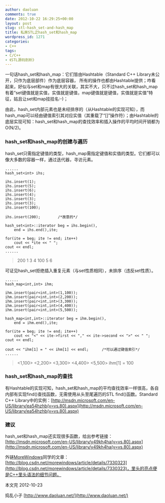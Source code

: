 ```yaml
---
author: daoluan
comments: true
date: 2012-10-22 16:29:25+00:00
layout: post
slug: stl-hash_set-and-hash_map
title: 私房STL之hash_set和hash_map
wordpress_id: 1271
categories:
- C++
tags:
- C/C++
- 《STL源码剖析》
---
```


一句话hash_set和hash_map：它们皆由Hashtable（Standard C++ Library未公开，只作为底层部件）作为底层容器， 所有的操作也都由Hashtable提供；咋看起来，好似与set和map有很大的关联，其实不大，只不过hash_set和hash_map有着“set键值就是实值，实值就是键值，map键值就是键值，实值就是实值”特征，姑且让set和map挂挂名:-)；

由此，hash_set内部元素也是未经排序的（从Hashtable的实现可知），而hash_map可以经由键值索引其对应实值（其重载了“[]”操作符）；由Hashtable的底层实现可知：hash_set和hash_map的查找效率和插入操作的平均时间开销都为O(N/2)。

<!-- more -->


### hash_set和hash_map的创建与遍历


hash_set只需指定键值的类型，hash_map需指定键值和实值的类型。它们都可以像大多数的容器一样，通过迭代器，寻访元素。

    
    ......
    hash_set<int> ihs; 
    
    ihs.insert(1);
    ihs.insert(5);
    ihs.insert(6);
    ihs.insert(4);
    ihs.insert(3);
    ihs.insert(3);
    ihs.insert(100);
    
    ihs.insert(200);		/*故意的*/
    
    hash_set<int>::iterator beg = ihs.begin(),
    	end = ihs.end(),ite;
    
    for(ite = beg; ite != end; ite++)
    	cout << *ite << " ";
    cout << endl;
    ......




> 200 1 3 4 100 5 6


可证见hash_set拒绝插入重复元素（与set性质相同），未排序（违反set性质）。

    
    ......
    hash_map<int,int> ihm;
    
    ihm.insert(pair<int,int>(1,100));
    ihm.insert(pair<int,int>(2,200));
    ihm.insert(pair<int,int>(3,300));
    ihm.insert(pair<int,int>(4,400));
    ihm.insert(pair<int,int>(5,500));
    
    hash_map<int,int>::iterator beg = ihm.begin(),
    	end = ihm.end(),ite;
    
    for(ite = beg; ite != end; ite++)
    	cout << "<" << ite->first << "," << ite->second << ">" << " ";
    cout << endl;
    
    cout << "ihm[1] = " << ihm[1] << endl;		/*可以通过键值索引*/
    ......




> <1,100> <2,200> <3,300> <4,400> <5,500>
ihm[1] = 100




### hash_set和hash_map的查找


有Hashtable的实现可知，hash_set和hash_map的平均查找效率一样很高，各自内部有实现find()查找函数，无需使用从头至尾遍历的STL <algorithm>find()函数。Standard C++ Library中的实例：[http://msdn.microsoft.com/en-US/library/ea54hzhb(v=vs.80).aspx](http://msdn.microsoft.com/en-US/library/ea54hzhb(v=vs.80).aspx)


### 建议


hash_set和hash_map还实现很多函数，给出参考链接：[http://msdn.microsoft.com/en-US/library/y49kh4ha(v=vs.80).aspx](http://msdn.microsoft.com/en-US/library/y49kh4ha(v=vs.80).aspx)

外链[MoreWindows](http://blog.csdn.net/morewindows/)同学的文章：[http://blog.csdn.net/morewindows/article/details/7330323](http://blog.csdn.net/morewindows/article/details/7330323)，里头的亮点便是C++里头语法的细节问题。

本文完 2012-10-23

捣乱小子 [http://www.daoluan.net/](http://www.daoluan.net/)
